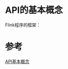 # API的基本概念

Flink程序的框架：



# 参考

[API基本概念](https://ci.apache.org/projects/flink/flink-docs-release-1.8/dev/api_concepts.html)